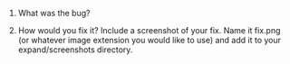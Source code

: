 1. What was the bug?
    

2. How would you fix it? Include a screenshot of your fix. Name it fix.png (or whatever image extension you would like to use) and add it to your expand/screenshots directory.